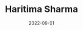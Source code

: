 ---
layout: member
category: alumni
title: Haritima Sharma
date: 2022-09-01
image: haritimas.jpeg
role: Data Annotation

permalink: 'team/haritimas'
social:
    linkedin: 
    twitter:
    orcid: 
    google-scholar: 
    email: haritimas@iitk.ac.in

---